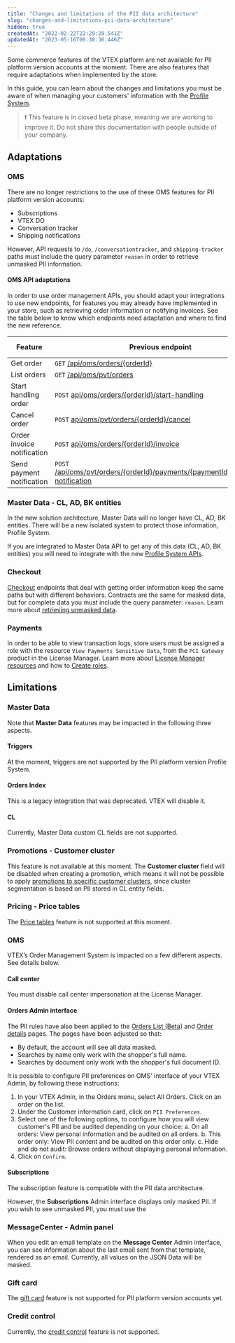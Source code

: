 ```yaml
---
title: "Changes and limitations of the PII data architecture"
slug: "changes-and-limitations-pii-data-architecture"
hidden: true
createdAt: "2022-02-22T22:29:28.541Z"
updatedAt: "2023-05-16T09:38:36.446Z"
---
```

Some commerce features of the VTEX platform are not available for PII platform version accounts at the moment. There are also features that require adaptations when implemented by the store.

In this guide, you can learn about the changes and limitations you must be aware of when managing your customers' information with the [Profile System](https://developers.vtex.com/vtex-rest-api/docs/profile-system).

>❗ This feature is in closed beta phase, meaning we are working to improve it. Do not share this documentation with people outside of your company.

## Adaptations

### OMS 

There are no longer restrictions to the use of these OMS features for PII platform version accounts:
- Subscriptions
- VTEX DO
- Conversation tracker
- Shipping notifications

However, API requests to `/do`, `/conversationtracker`, and `shipping-tracker` paths must include the query parameter `reason` in order to retrieve unmasked PII information.

#### OMS API adaptations

In order to use order management APIs, you should adapt your integrations to use new endpoints, for features you may already have implemented in your store, such as retrieving order information or notifying invoices. See the table below to know which endpoints need adaptation and where to find the new reference.

| **Feature**                | **Previous endpoint**                                                                                                                                         | **New endpoint (PII platform version)**                                                                                                                                        | **Payload changed** |
|----------------------------|---------------------------------------------------------------------------------------------------------------------------------------------------------------|-------------------------------------------------------------------------------------------------------------------------------------------------------------------------|---------------------|
| Get order                  | `GET` [/api/oms/orders/{orderId}](https://developers.vtex.com/vtex-rest-api/reference/getorder)                                                               | `GET` [/api/orders/pvt/document/{orderId}](https://developers.vtex.com/docs/api-reference/orders-api-pii-version#get-/api/orders/pvt/document/-orderId-)                                                    | No                  |
| List orders                | `GET` [/api/oms/pvt/orders](https://developers.vtex.com/vtex-rest-api/reference/listorders)                                                                   | `POST` [/api/orders/extendsearch/orders](https://developers.vtex.com/docs/api-reference/orders-api-pii-version#post-/api/orders/extendsearch/orders)                                                    | Yes                 |
| Start handling order       | `POST` [api/oms/orders/{orderId}/start-handling](https://developers.vtex.com/vtex-rest-api/reference/starthandling)                                           | `POST` [/api/orders/pvt/document/{orderId}/actions/start-handling](https://developers.vtex.com/docs/api-reference/orders-api-pii-version#post-/api/orders/pvt/document/-orderId-/actions/start-handling)                       | No                  |
| Cancel order               | `POST` [api/oms/pvt/orders/{orderId}/cancel](https://developers.vtex.com/docs/api-reference/orders-api#post-/api/oms/pvt/orders/-orderId-/cancel)                                                 | `POST` [/api/orders/pvt/document/{orderId}/cancel](https://developers.vtex.com/docs/api-reference/orders-api-pii-version#post-/api/orders/pvt/document/-orderId-/cancel)                                         | No                  |
| Order invoice notification | `POST` [api/oms/orders/{orderId}/invoice](https://developers.vtex.com/docs/api-reference/orders-api#post-/api/oms/pvt/orders/-orderId-/invoice)                                            | `POST` [api/orders/pvt/document/{orderId}/invoices](https://developers.vtex.com/docs/api-reference/orders-api-pii-version#post-/api/orders/pvt/document/-orderId-/invoices)                                | Yes                 |
| Send payment notification  | `POST` [/api/oms/pvt/orders/{orderId}/payments/{paymentId}/payment-notification](https://developers.vtex.com/docs/api-reference/orders-api/#post-/api/oms/pvt/orders/-orderId-/payments/-paymentId-/payment-notification) | `POST` [/api/orders/pvt/document/{orderId}/payment/{paymentId}/notify-payment](https://developers.vtex.com/docs/api-reference/orders-api-pii-version#post-/api/orders/pvt/document/-orderId-/payment/-paymentId-/notify-payment) | No                  |

### Master Data - CL, AD, BK entities

In the new solution architecture, Master Data will no longer have CL, AD, BK entities. There will be a new isolated system to protect those information, Profile System.

If you are integrated to Master Data API to get any of this data (CL, AD, BK entities) you will need to integrate with the new [Profile System APIs](https://developers.vtex.com/vtex-rest-api/docs/profile-system).

### Checkout

[Checkout](https://developers.vtex.com/docs/guides/orderform-fields) endpoints that deal with getting order information keep the same paths but with different behaviors. Contracts are the same for masked data, but for complete data you must include the query parameter: `reason`. Learn more about [retrieving unmasked data](https://developers.vtex.com/vtex-rest-api/docs/profile-system#masked-data).

### Payments

In order to be able to view transaction logs, store users must be assigned a role with the resource `View Payments Sensitive Data`, from the `PCI Gateway` product in the License Manager. Learn more about [License Manager resources](https://help.vtex.com/en/tutorial/license-manager-resources--3q6ztrC8YynQf6rdc6euk3) and how to [Create roles](https://help.vtex.com/en/tutorial/roles--7HKK5Uau2H6wxE1rH5oRbc#creating-a-role).


## Limitations

### Master Data

Note that **Master Data** features may be impacted in the following three aspects.

#### Triggers

At the moment, triggers are not supported by the PII platform version Profile System.

#### Orders Index 

This is a legacy integration that was deprecated. VTEX will disable it.

#### CL

Currently, Master Data custom CL fields are not supported.


### Promotions - Customer cluster

This feature is not available at this moment. The **Customer cluster** field will be disabled when creating a promotion, which means it will not be possible to apply [promotions to specific customer clusters](https://help.vtex.com/en/tutorial/creating-promotion-for-a-customer-cluster--tutorials_342), since cluster segmentation is based on PII stored in CL entity fields.


### Pricing - Price tables

The [Price tables](https://help.vtex.com/en/tutorial/creating-price-tables--58YmY2Iwggyw4WeSCGg24S#) feature is not supported at this moment.

### OMS 

VTEX’s Order Management System is impacted on a few different aspects. See details below.

#### Call center

You must disable call center impersonation at the License Manager.

#### Orders Admin interface

The PII rules have also been applied to the [Orders List (Beta)](https://help.vtex.com/tutorial/order-list-beta--2QTduKHAJMFIZ3BAsi6Pi) and [Order details](https://help.vtex.com/tutorial/order-details-page-beta--2Y75n54Cc9VizrlG1N6ZNl) pages. The pages have been adjusted so that: 

- By default, the account will see all data masked.
- Searches by name only work with the shopper's full name.
- Searches by document only work with the shopper's full document ID.

It is possible to configure PII preferences on OMS' interface of your VTEX Admin, by following these instructions:

1. In your VTEX Admin, in the Orders menu, select All Orders. Click on an order on the list.
2. Under the Customer information card, click on `PII Preferences`. 
3. Select one of the following options, to configure how you will view customer's PII and be audited depending on your choice:
    a. On all orders: View personal information and be audited on all orders.
    b. This order only: View PII content and be audited on this order only.
    c. Hide and do not audit: Browse orders without displaying personal information.
5. Click on `Confirm`.

#### Subscriptions

The subscription feature is compatible with the PII data architecture.

However, the **Subscriptions** Admin interface displays only masked PII. If you wish to see unmasked PII, you must use the 

### MessageCenter - Admin panel

When you edit an email template on the **Message Center** Admin interface, you can see information about the last email sent from that template, rendered as an email. Currently, all values on the JSON Data will be masked.

### Gift card

The [gift card](https://help.vtex.com/en/subcategory/gift-card--3qWeS7abxCyC0G0GMq42gA#) feature is not supported for PII platform version accounts yet.

### Credit control

Currently, the [credit control](https://help.vtex.com/en/search?page=1&q=credit%20control) feature is not supported.